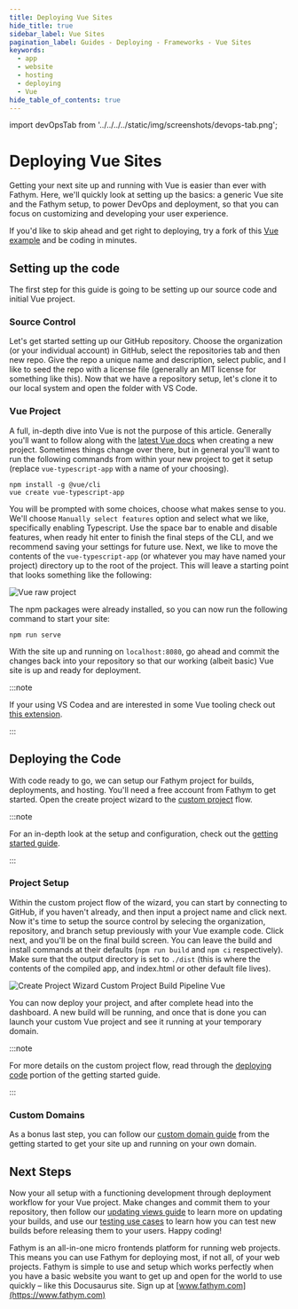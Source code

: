 ```yaml
---
title: Deploying Vue Sites
hide_title: true
sidebar_label: Vue Sites
pagination_label: Guides - Deploying - Frameworks - Vue Sites
keywords:
  - app
  - website
  - hosting
  - deploying
  - Vue
hide_table_of_contents: true
---
```


import devOpsTab from '../../../../static/img/screenshots/devops-tab.png';

# Deploying Vue Sites

Getting your next site up and running with Vue is easier than ever with Fathym. Here, we'll quickly look at setting up the basics: a generic Vue site and the Fathym setup, to power DevOps and deployment, so that you can focus on customizing and developing your user experience.

If you'd like to skip ahead and get right to deploying, try a fork of this [Vue example](https://www.fathym.com/dashboard/create-project?recipeId=00000000-0000-0000-0000-000000000003) and be coding in minutes.

## Setting up the code

The first step for this guide is going to be setting up our source code and initial Vue project.

### Source Control

Let's get started setting up our GitHub repository. Choose the organization (or your individual account) in GitHub, select the repositories tab and then new repo. Give the repo a unique name and description, select public, and I like to seed the repo with a license file (generally an MIT license for something like this). Now that we have a repository setup, let's clone it to our local system and open the folder with VS Code.

### Vue Project

A full, in-depth dive into Vue is not the purpose of this article. Generally you'll want to follow along with the [latest Vue docs](https://vuejs.org/v2/guide/) when creating a new project. Sometimes things change over there, but in general you'll want to run the following commands from within your new project to get it setup (replace `vue-typescript-app` with a name of your choosing).

```console
npm install -g @vue/cli
vue create vue-typescript-app
```

You will be prompted with some choices, choose what makes sense to you. We'll choose `Manually select features` option and select what we like, specifically enabling Typescript. Use the space bar to enable and disable features, when ready hit enter to finish the final steps of the CLI, and we recommend saving your settings for future use. Next, we like to move the contents of the `vue-typescript-app` (or whatever you may have named your project) directory up to the root of the project. This will leave a starting point that looks something like the following:

![Vue raw project](/img/screenshots/vue-raw-project.png)

The npm packages were already installed, so you can now run the following command to start your site:

```console
npm run serve
```

With the site up and running on `localhost:8080`, go ahead and commit the changes back into your repository so that our working (albeit basic) Vue site is up and ready for deployment.

:::note

If your using VS Codea and are interested in some Vue tooling check out [this extension](https://marketplace.visualstudio.com/items?itemName=octref.vetur).

:::

## Deploying the Code

With code ready to go, we can setup our Fathym project for builds, deployments, and hosting. You'll need a free account from Fathym to get started. Open the create project wizard to the [custom project](https://www.lowcodeunit.com/dashboard/create-project?recipeId=custom) flow.

:::note

For an in-depth look at the setup and configuration, check out the [getting started guide](../../../getting-started/setup).

:::

### Project Setup

Within the custom project flow of the wizard, you can start by connecting to GitHub, if you haven't already, and then input a project name and click next. Now it's time to setup the source control by selecing the organization, repository, and branch setup previously with your Vue example code. Click next, and you'll be on the final build screen. You can leave the build and install commands at their defaults (`npm run build` and `npm ci` respectively). Make sure that the output directory is set to `./dist` (this is where the contents of the compiled app, and index.html or other default file lives).

![Create Project Wizard Custom Project Build Pipeline Vue](/img/screenshots/create-project-wizard-custom-project-build-pipeline-vue.png)

You can now deploy your project, and after complete head into the dashboard.  A new build will be running, and once that is done you can launch your custom Vue project and see it running at your temporary domain.

:::note

For more details on the custom project flow, read through the [deploying code](../../../getting-started/deploying-project-code) portion of the getting started guide.

:::

### Custom Domains

As a bonus last step, you can follow our [custom domain guide](../../../getting-started/global-edge-network) from the getting started to get your site up and running on your own domain.

## Next Steps

Now your all setup with a functioning development through deployment workflow for your Vue project. Make changes and commit them to your repository, then follow our [updating views guide](../../applications/updating) to learn more on updating your builds, and use our [testing use cases](../../applications/testing-use-cases) to learn how you can test new builds before releasing them to your users. Happy coding!

Fathym is an all-in-one micro frontends platform for running web projects. This means you can use Fathym for deploying most, if not all, of your web projects. Fathym is simple to use and setup which works perfectly when you have a basic website you want to get up and open for the world to use quickly – like this Docusaurus site. Sign up at [www.fathym.com](https://www.fathym.com)
